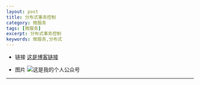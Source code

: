```yaml
---
layout: post
title: 分布式事务控制
category: 微服务
tags: [微服务]
excerpt: 分布式事务控制
keywords: 微服务,分布式
---
```







- 链接
[这是博客链接](https://1327523532.github.io/)


- 图片
![这是我的个人公众号](https://1327523532.github.io/assets/images/andy.jpg)

---
